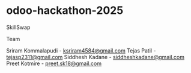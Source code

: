 # odoo-hackathon-2025

SkillSwap

Team

Sriram Kommalapudi - ksriram4584@gmail.com
Tejas Patil - tejasp2311@gmail.com
Siddhesh Kadane - siddheshkadane@gmail.com
Preet Kotmire - preet.sk18@gmail.com